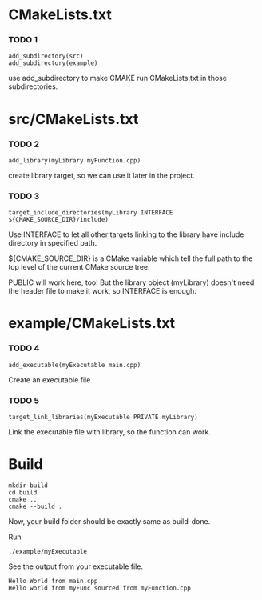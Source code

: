 # CMakeLists.txt

### TODO 1
```
add_subdirectory(src)
add_subdirectory(example)
```
use add_subdirectory to make CMAKE run CMakeLists.txt in those subdirectories.

# src/CMakeLists.txt

### TODO 2
```
add_library(myLibrary myFunction.cpp)
```
create library target, so we can use it later in the project.

### TODO 3
```
target_include_directories(myLibrary INTERFACE ${CMAKE_SOURCE_DIR}/include)
```
Use INTERFACE to let all other targets linking to the library have include directory in specified path.

${CMAKE_SOURCE_DIR} is a CMake variable which tell the full path to the top level of the current CMake source tree.

PUBLIC will work here, too! But the library object (myLibrary) doesn't need the header file to make it work, so INTERFACE is enough.

# example/CMakeLists.txt

### TODO 4
```
add_executable(myExecutable main.cpp)
```
Create an executable file.

### TODO 5
```
target_link_libraries(myExecutable PRIVATE myLibrary)
```
Link the executable file with library, so the function can work.



# Build
```
mkdir build
cd build
cmake ..
cmake --build .
```
Now, your build folder should be exactly same as build-done.

Run
```
./example/myExecutable
```
See the output from your executable file.
```
Hello World from main.cpp
Hello world from myFunc sourced from myFunction.cpp
```
